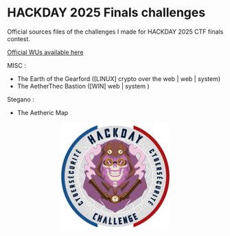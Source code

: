 # HACKDAY 2025 Finals challenges
Official sources files of the challenges I made for HACKDAY 2025 CTF finals contest.

<a href="https://github.com/Ax8457/WriteUPs/tree/main/Hackday2025_finals">Official WUs available here</a>

MISC : 

- The Earth of the Gearford ([LINUX] crypto over the web | web | system)
- The AetherThec Bastion ([WIN] web | system )

Stegano : 

- The Aetheric Map

<p align="center"><img src="hackday-logo-2025.png" style="width:50%">
</p>

